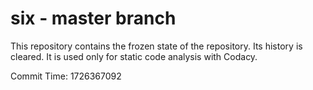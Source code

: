 # six - master branch

This repository contains the frozen state of the repository.
Its history is cleared. It is used only for static code
analysis with Codacy.

Commit Time: 1726367092